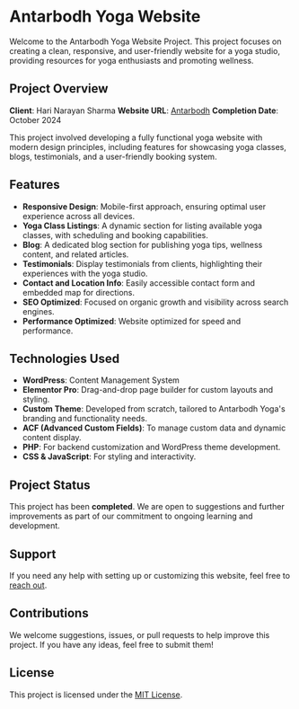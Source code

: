 # Antarbodh Yoga Website

Welcome to the Antarbodh Yoga Website Project. This project focuses on creating a clean, responsive, and user-friendly website for a yoga studio, providing resources for yoga enthusiasts and promoting wellness.

## Project Overview

**Client**: Hari Narayan Sharma 
**Website URL**: [Antarbodh](harinarayansharma.com.np)
**Completion Date**: October 2024

This project involved developing a fully functional yoga website with modern design principles, including features for showcasing yoga classes, blogs, testimonials, and a user-friendly booking system.

## Features

- **Responsive Design**: Mobile-first approach, ensuring optimal user experience across all devices.
- **Yoga Class Listings**: A dynamic section for listing available yoga classes, with scheduling and booking capabilities.
- **Blog**: A dedicated blog section for publishing yoga tips, wellness content, and related articles.
- **Testimonials**: Display testimonials from clients, highlighting their experiences with the yoga studio.
- **Contact and Location Info**: Easily accessible contact form and embedded map for directions.
- **SEO Optimized**: Focused on organic growth and visibility across search engines.
- **Performance Optimized**: Website optimized for speed and performance.

## Technologies Used

- **WordPress**: Content Management System
- **Elementor Pro**: Drag-and-drop page builder for custom layouts and styling.
- **Custom Theme**: Developed from scratch, tailored to Antarbodh Yoga's branding and functionality needs.
- **ACF (Advanced Custom Fields)**: To manage custom data and dynamic content display.
- **PHP**: For backend customization and WordPress theme development.
- **CSS & JavaScript**: For styling and interactivity.

## Project Status

This project has been **completed**. We are open to suggestions and further improvements as part of our commitment to ongoing learning and development.

## Support

If you need any help with setting up or customizing this website, feel free to [reach out](mailto:support@antarbodh.com).

## Contributions

We welcome suggestions, issues, or pull requests to help improve this project. If you have any ideas, feel free to submit them!

## License

This project is licensed under the [MIT License](LICENSE).